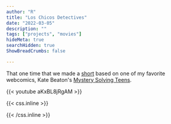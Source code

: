 ```yaml
---
author: "R"
title: "Los Chicos Detectives"
date: "2022-03-05"
description: ""
tags: ["projects", "movies"]
hideMeta: true
searchHidden: true
ShowBreadCrumbs: false

---
```


That one time that we made a [short](https://www.youtube.com/watch?v=aKxBL8jRgAM) based on one of my favorite webcomics, Kate Beaton's [Mystery Solving Teens](http://www.harkavagrant.com/index.php?id=199).

{{< youtube aKxBL8jRgAM >}}

{{< css.inline >}}

<style>
.canon { background: white; width: 100%; height: auto; }
</style>

{{< /css.inline >}}
